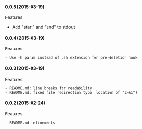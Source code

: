 #### 0.0.5 (2015-03-19)

Features
- Add "start" and "end" to stdout



#### 0.0.4 (2015-03-19)

Features

	- Use -h param instead of .sh extension for pre-deletion hook



#### 0.0.3 (2015-03-19)

Features

	- README.md: line breaks for readability
	- README.md: fixed file redirection typo (location of "2>&1")



#### 0.0.2 (2015-02-24)

Features

	- README.md refinements

